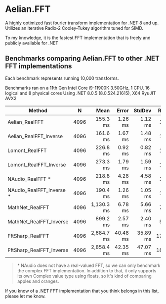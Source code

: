 # Aelian.FFT

A highly optimized fast fourier transform implementation for .NET 8 and up.
Utilizes an iterative Radix-2 Cooley-Tukey algorithm tuned for SIMD.

To my knowledge, it is the fastest FFT implementation that is freely and publicly available for .NET

## Benchmarks comparing Aelian.FFT to other .NET FFT implementations

Each benchmark represents running 10,000 transforms.

Benchmarks ran on a 11th Gen Intel Core i9-11900K 3.50GHz, 1 CPU, 16 logical and 8 physical cores
Using .NET 8.0.5 (8.0.524.21615), X64 RyuJIT AVX2


|                   Method |    N |       Mean |    Error |   StdDev | Ratio | RatioSD |
|------------------------- |----- |-----------:|---------:|---------:|------:|--------:|
|           Aelian_RealFFT | 4096 |   155.3 ms |  1.26 ms |  1.12 ms |  1.00 |    0.00 |
|   Aelian_RealFFT_Inverse | 4096 |   161.6 ms |  1.67 ms |  1.48 ms |  1.04 |    0.01 |
|           Lomont_RealFFT | 4096 |   226.8 ms |  0.92 ms |  0.82 ms |  1.46 |    0.01 |
|   Lomont_RealFFT_Inverse | 4096 |   273.3 ms |  1.79 ms |  1.59 ms |  1.76 |    0.02 |
|           NAudio_RealFFT * | 4096 |   218.8 ms |  4.28 ms |  4.58 ms |  1.42 |    0.03 |
|   NAudio_RealFFT_Inverse * | 4096 |   190.4 ms |  1.26 ms |  1.05 ms |  1.23 |    0.01 |
|          MathNet_RealFFT | 4096 | 1,130.3 ms |  6.78 ms |  5.66 ms |  7.28 |    0.06 |
|  MathNet_RealFFT_Inverse | 4096 |   899.2 ms |  2.57 ms |  2.40 ms |  5.79 |    0.05 |
|         FftSharp_RealFFT | 4096 | 2,684.7 ms | 40.48 ms | 35.89 ms | 17.29 |    0.22 |
| FftSharp_RealFFT_Inverse | 4096 | 2,858.4 ms | 42.35 ms | 47.07 ms | 18.38 |    0.38 |

> \* NAudio does not have a real-valued FFT, so we can only benchmark the complex FFT implementation. In addition to that, it only supports its own Complex value type using floats, so it's kind of comparing apples and oranges.

If you know of a .NET FFT implementation that you think belongs in this list, please let me know.
